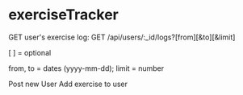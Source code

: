# exerciseTracker
GET user's exercise log: GET /api/users/:_id/logs?[from][&to][&limit]

[ ] = optional

from, to = dates (yyyy-mm-dd); limit = number

Post new User
Add exercise to user
